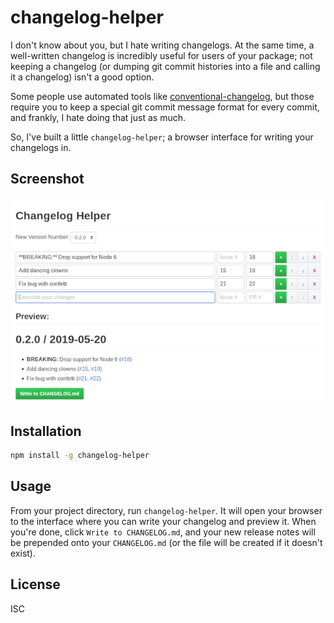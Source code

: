 # changelog-helper

I don't know about you, but I hate writing changelogs. At the same time, a well-written changelog is incredibly useful for users of your package; not keeping a changelog (or dumping git commit histories into a file and calling it a changelog) isn't a good option.

Some people use automated tools like [conventional-changelog](https://github.com/conventional-changelog/conventional-changelog), but those require you to keep a special git commit message format for every commit, and frankly, I hate doing that just as much.

So, I've built a little `changelog-helper`; a browser interface for writing your changelogs in.

## Screenshot

![Screenshot](screenshot.png)

## Installation

```sh
npm install -g changelog-helper
```

## Usage

From your project directory, run `changelog-helper`. It will open your browser to the interface where you can write your changelog and preview it. When you're done, click `Write to CHANGELOG.md`, and your new release notes will be prepended onto your `CHANGELOG.md` (or the file will be created if it doesn't exist).

## License

ISC
